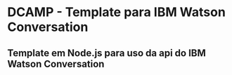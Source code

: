 # **DCAMP - Template para IBM Watson Conversation**

## Template em Node.js para uso da api do IBM Watson Conversation
